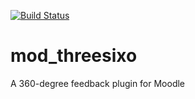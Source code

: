 [![Build Status](https://travis-ci.org/junpataleta/moodle-mod_threesixo.svg?branch=360_34_STABLE)](https://travis-ci.org/junpataleta/moodle-mod_threesixo)

# mod_threesixo
A 360-degree feedback plugin for Moodle
